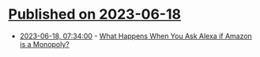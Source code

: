 # [Published on 2023-06-18](index.md)

* [2023-06-18, 07:34:00](https://slashdot.org/story/23/06/18/0332230/what-happens-when-you-ask-alexa-if-amazon-is-a-monopoly?utm_source=rss1.0mainlinkanon&utm_medium=feed) - [What Happens When You Ask Alexa if Amazon is a Monopoly?](https://slashdot.org/story/23/06/18/0332230/what-happens-when-you-ask-alexa-if-amazon-is-a-monopoly?utm_source=rss1.0mainlinkanon&utm_medium=feed)

